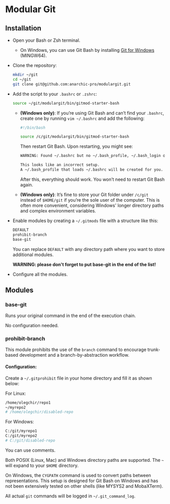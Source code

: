 # Modular Git

## Installation

* Open your Bash or Zsh terminal.

    * On Windows, you can use Git Bash by installing [Git for Windows](https://git-scm.com/downloads/win) (MINGW64).

* Clone the repository:
    ```bash
    mkdir ~/git
    cd ~/git
    git clone git@github.com:anarchic-pro/modulargit.git
    ```

* Add the script to your `.bashrc` or `.zshrc`:
    ```bash
    source ~/git/modulargit/bin/gitmod-starter-bash
    ```

    * **(Windows only)**: If you’re using Git Bash and can’t find your `.bashrc`, create one by running `vim ~/.bashrc` and add the following:
        ```bash
        #!/bin/bash

        source /c/git/modulargit/bin/gitmod-starter-bash
        ```
        Then restart Git Bash. Upon restarting, you might see:
        ```bash
        WARNING: Found ~/.bashrc but no ~/.bash_profile, ~/.bash_login or ~/.profile.

        This looks like an incorrect setup.
        A ~/.bash_profile that loads ~/.bashrc will be created for you.
        ```
        After this, everything should work. You won’t need to restart Git Bash again.

    * **(Windows only)**: It’s fine to store your Git folder under `/c/git` instead of `$HOME/git` if you’re the sole user of the computer. This is often more convenient, considering Windows' longer directory paths and complex environment variables.

* Enable modules by creating a `~/.gitmods` file with a structure like this:
    ```bash
    DEFAULT
    prohibit-branch
    base-git
    ```
    You can replace `DEFAULT` with any directory path where you want to store additional modules.
    
    **WARNING: please don't forget to put base-git in the end of the list!**

* Configure all the modules.    

## Modules

### base-git

Runs your original command in the end of the execution chain.

No configuration needed.

### prohibit-branch

This module prohibits the use of the `branch` command to encourage trunk-based development and a branch-by-abstraction workflow.

#### Configuration:

Create a `~/.gitprohibit` file in your home directory and fill it as shown below:

For Linux:

```bash
/home/olegchir/repo1
~/myrepo2
# /home/olegchir/disabled-repo
```

For Windows:

```bash
C:/git/myrepo1
C:/git/myrepo2
# C:/git/disabled-repo
```

You can use comments.

Both POSIX (Linux, Mac) and Windows directory paths are supported. The `~` will expand to your `$HOME` directory.

On Windows, the `CYGPATH` command is used to convert paths between representations. This setup is designed for Git Bash on Windows and has not been extensively tested on other shells (like MYSYS2 and MobaXTerm).

All actual `git` commands will be logged in `~/.git_command_log`.
